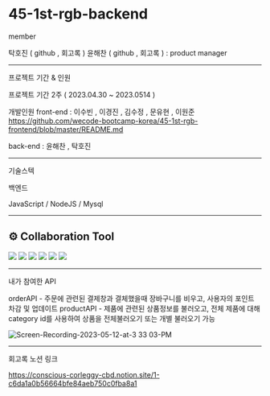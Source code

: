 # 45-1st-rgb-backend

member


탁호진 ( github , 회고록 ) 
윤해찬 ( github , 회고록 ) : product manager

----------------------------------

프로젝트 기간 & 인원

프로젝트 기간 2주 ( 2023.04.30 ~ 2023.0514 )

개발인원 
front-end : 이수빈 , 이경진 , 김수정 , 문유현 , 이원준 
https://github.com/wecode-bootcamp-korea/45-1st-rgb-frontend/blob/master/README.md

back-end : 윤해찬 , 탁호진 

------------------------------------
기술스텍 

백엔드

JavaScript / NodeJS / Mysql 

---------------------------------------

## ⚙️ Collaboration Tool
  
<img src="https://img.shields.io/badge/github-181717?style=for-the-badge&logo=github&logoColor=white">
<img src="https://img.shields.io/badge/trello-008FC7?style=for-the-badge&logo=trello&logoColor=white">
<img src="https://img.shields.io/badge/figma-FF61F6?style=for-the-badge&logo=figma&logoColor=white">
<img src="https://img.shields.io/badge/notion-181717?style=for-the-badge&logo=notion&logoColor=white">
<img src="https://img.shields.io/badge/slack-4A154B?style=for-the-badge&logo=slack&logoColor=white">
<img src="https://img.shields.io/badge/postman-FF4500?style=for-the-badge&logo=postman&logoColor=white">

---------------------------------------
내가 참여한 API

orderAPI - 주문에 관련된 결제창과 결체했을때 장바구니를 비우고, 사용자의 포인트 차감 및 업데이트
productAPI - 제품에 관련된 상품정보를 불러오고, 전체 제품에 대해 category id를 사용하여 상품을 전체불러오기 또는 개별 불러오기 가능

![Screen-Recording-2023-05-12-at-3 33 03-PM](https://github.com/haechan02/45-1st-rgb-backend/assets/120645757/c7d853e3-d5c8-4075-8739-6c4b49eee563)

---------------------------------------
회고록 노션 링크 

https://conscious-corleggy-cbd.notion.site/1-c6da1a0b56664bfe84aeb750c0fba8a1
